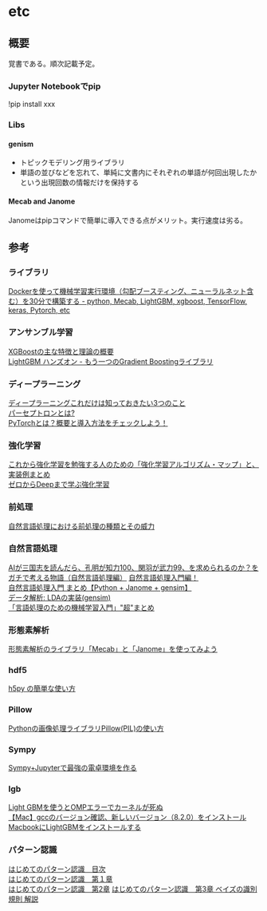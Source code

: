 # etc

## 概要
覚書である。順次記載予定。  

### Jupyter Notebookでpip
!pip install xxx

### Libs

#### genism
- トピックモデリング用ライブラリ
- 単語の並びなどを忘れて、単純に文書内にそれぞれの単語が何回出現したかという出現回数の情報だけを保持する  

#### Mecab and Janome
Janomeはpipコマンドで簡単に導入できる点がメリット。実行速度は劣る。




## 参考

### ライブラリ
[Dockerを使って機械学習実行環境（勾配ブースティング、ニューラルネット含む）を30分で構築する - python, Mecab, LightGBM, xgboost, TensorFlow, keras, Pytorch, etc](https://www.takapy.work/entry/2019/04/07/134433)  

### アンサンブル学習
[XGBoostの主な特徴と理論の概要](https://qiita.com/yh0sh/items/1df89b12a8dcd15bd5aa)  
[LightGBM ハンズオン - もう一つのGradient Boostingライブラリ](https://qiita.com/TomokIshii/items/3729c1b9c658cc48b5cb)  

### ディープラーニング
[ディープラーニングこれだけは知っておきたい3つのこと](https://jp.mathworks.com/discovery/deep-learning.html)  
[パーセプトロンとは?](https://qiita.com/nishiy-k/items/1e795f92a99422d4ba7b)  
[PyTorchとは？概要と導入方法をチェックしよう！](https://www.sejuku.net/blog/64175)  

### 強化学習
[これから強化学習を勉強する人のための「強化学習アルゴリズム・マップ」と、実装例まとめ](https://qiita.com/sugulu/items/3c7d6cbe600d455e853b)  
[ゼロからDeepまで学ぶ強化学習](https://qiita.com/icoxfog417/items/242439ecd1a477ece312)  

### 前処理
[自然言語処理における前処理の種類とその威力](https://qiita.com/Hironsan/items/2466fe0f344115aff177)  

### 自然言語処理
[AIが三国志を読んだら、孔明が知力100、関羽が武力99、を求められるのか？をガチで考える物語（自然言語処理編）](https://qiita.com/youwht/items/92056e63498c36de4e3b) 
[自然言語処理入門編！](https://qiita.com/cr-fun/items/cc82a85c572daac0b5c5)   
[自然言語処理入門 まとめ【Python + Janome + gensim】](https://qiita.com/kodera123/items/a5921cbcd18b9a309787)  
[データ解析: LDAの実装(gensim)](https://openbook4.me/projects/193/sections/1154)  
[「言語処理のための機械学習入門」"超"まとめ](https://qiita.com/yuyasat/items/66d057b1b91722c85aa3)  

### 形態素解析
[形態素解析のライブラリ「Mecab」と「Janome」を使ってみよう](https://ushinji.hatenablog.com/entry/2017/11/23/161031)  

### hdf5
[h5py の簡単な使い方](https://www.qoosky.io/techs/861b4ae419)  

### Pillow
[Pythonの画像処理ライブラリPillow(PIL)の使い方](https://note.nkmk.me/python-pillow-basic/)

### Sympy
[Sympy+Jupyterで最強の電卓環境を作る](https://qiita.com/pashango2/items/500d23c8f43784b54315)  

### lgb
[Light GBMを使うとOMPエラーでカーネルが死ぬ](https://haltaro.github.io/2018/06/22/dead-kernel-lgbm)  
[【Mac】gccのバージョン確認、新しいバージョン（8.2.0）をインストール](https://qiita.com/aki-takano/items/0152a3ab4a615cfef9bc)  
[MacbookにLightGBMをインストールする](https://ymegane88.hatenablog.com/entry/2018/12/13/005342)  

### パターン認識
[はじめてのパターン認識　目次](https://www.amazon.co.jp/dp/toc/4627849710/ref=dp_toc?_encoding=UTF8&n=489986)  
[はじめてのパターン認識　第１章](https://qiita.com/ssnnkkhh/items/34d024d56479d9c00f09)   
[はじめてのパターン認識　第2章](https://qiita.com/ssnnkkhh/items/a722b97ee9f9c061c4b7)
[はじめてのパターン認識　第3章 ベイズの識別規則 解説](https://qiita.com/icoxfog417/items/c3c8fed9902ad6200069)  
